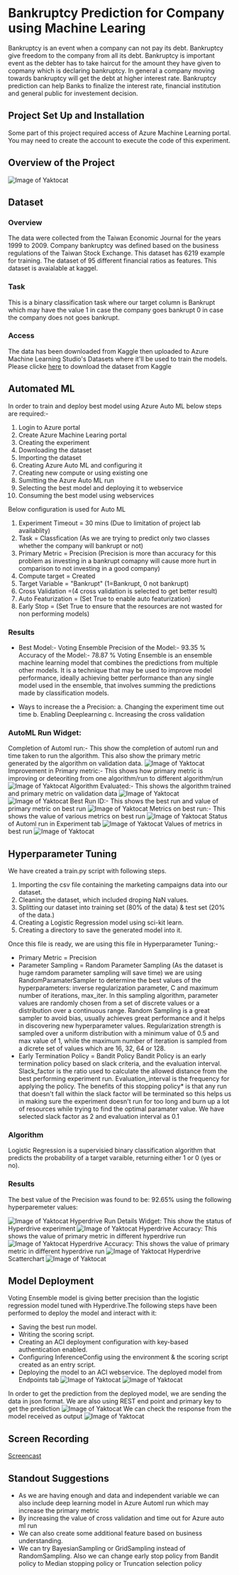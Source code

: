 # Bankruptcy Prediction for Company using Machine Learing
Bankruptcy is an event when a company can not pay its debt. Bankruptcy give freedom to the company from all its debt. Bankruptcy is important event as the debter has to take haircut for the amount they have given to copmany which is declaring bankruptcy. In general a company moving towards bankruptcy will get the debt at higher interest rate. Bankruptcy prediction can help Banks to finalize the interest rate, financial institution and general public for investement decision. 

## Project Set Up and Installation
Some part of this project required access of Azure Machine Learning portal. You may need to create the account to execute the code of this experiment. 
## Overview of the Project 
![Image of Yaktocat](https://github.com/agshiv92/Company-Bankruptcy-Prediction/blob/main/Presentation1.jpg)

## Dataset

### Overview
The data were collected from the Taiwan Economic Journal for the years 1999 to 2009. Company bankruptcy was defined based on the business regulations of the Taiwan Stock Exchange. This dataset has 6219 example for training. The dataset of 95 different financial ratios as features. This dataset is avaialable at kaggel. 

### Task
This is a binary classification task where our target column is Bankrupt which may have the value 1 in case the company goes bankrupt 0 in case the company does not goes bankrupt.

### Access
The data has been downloaded from Kaggle then uploaded to Azure Machine Learning Studio's Datasets where it'll be used to train the models. Please clicke [here](https://www.kaggle.com/fedesoriano/company-bankruptcy-prediction "here") to download the dataset from Kaggle

## Automated ML
In order to train and deploy best model using Azure Auto ML below steps are required:-
1. Login to Azure portal 
2. Create Azure Machine Learing portal
3. Creating the experiment 
4. Downloading the dataset 
5. Importing the dataset 
6. Creating Azure Auto ML and configuring it 
7. Creating new compute or using existing one
8. Sumitting the Azure Auto ML run 
9. Selecting the best model and deploying it to webservice
10. Consuming the best model using webservices

Below configuration is used for Auto ML 
1. Experiment Timeout = 30 mins (Due to limitation of project lab availablity)
2. Task = Classfication (As we are trying to predict only two classes whether the company will bankrupt or not) 
3. Primary Metric = Precision (Precision is more than accuracy for this problem as investing in a bankrupt comapny will cause more hurt in comparison to not investing in a good company)
4. Compute target = Created  
5. Target Variable = "Bankrupt" (1=Bankrupt, 0 not bankrupt)
6. Cross Validation =(4 cross validation is selected to get better result)
7. Auto Featurization = (Set True to enable auto featurization)
8. Early Stop = (Set True to ensure that the resources are not wasted for non performing models)

### Results

* Best Model:- Voting Ensemble
Precision of the Model:- 93.35 % 
Accuracy of the Model:- 78.87 % 
Voting Ensemble is an ensemble machine learning model that combines the predictions from multiple other models. It is a technique that may be used to improve model performance, ideally achieving better performance than any single model used in the ensemble, that involves summing the predictions made by classification models.

* Ways to increase the a Precision:
a. Changing the experiment time out time
b. Enabling Deeplearning 
c. Increasing the cross validation 

### AutoML Run Widget:
Completion of Automl run:- This show the completion of automl run and time taken to run the algorithm. This also show the primary metric generated by the algorithm on validation data. 
![Image of Yaktocat](https://github.com/agshiv92/Company-Bankruptcy-Prediction/blob/main/1.JPG)
Improvement in Primary metric:- This shows how primary metric is improving or deteoriting from one algorithm/run to different algorithm/run
![Image of Yaktocat](https://github.com/agshiv92/Company-Bankruptcy-Prediction/blob/main/2.JPG)
Algorithm Evaluated:- This shows the algorithm trained and primary metric on validation data
![Image of Yaktocat](https://github.com/agshiv92/Company-Bankruptcy-Prediction/blob/main/3.JPG)
![Image of Yaktocat](https://github.com/agshiv92/Company-Bankruptcy-Prediction/blob/main/4.JPG)
Best Run ID:- This shows the best run and value of primary metric on best run
![Image of Yaktocat](https://github.com/agshiv92/Company-Bankruptcy-Prediction/blob/main/5.JPG)
Metrics on best run:- This shows the value of various metrics on best run
![Image of Yaktocat](https://github.com/agshiv92/Company-Bankruptcy-Prediction/blob/main/6.JPG)
Status of Automl run in Experiment tab
![Image of Yaktocat](https://github.com/agshiv92/Company-Bankruptcy-Prediction/blob/main/7.JPG)
Values of metrics in best run
![Image of Yaktocat](https://github.com/agshiv92/Company-Bankruptcy-Prediction/blob/main/8.JPG)
## Hyperparameter Tuning

We have created a train.py script with following steps. 
1. Importing the csv file containing the marketing campaigns data into our dataset.
2. Cleaning the dataset, which included droping NaN values.
3. Splitting our dataset into training set (80% of the data) & test set (20% of the data.)
4. Creating a Logistic Regression model using sci-kit learn.
5. Creating a directory to save the generated model into it.

Once this file is ready, we are using this file in Hyperparameter Tuning:-

* Primary Metric = Precision
* Parameter Sampling = Random Parameter Sampling (As the dataset is huge ramdom parameter sampling will save time)
we are using RandomParamaterSampler to determine the best values of the hyperparameters: inverse regularization parameter, C and maximum number of iterations, max_iter.
In this sampling algorithm, parameter values are randomly chosen from a set of discrete values or a distribution over a continuous range. Random Sampling is a great sampler to avoid bias, usually achieves great performance and it helps in discovering new hyperparameter values.
Regularization strength is sampled over a uniform distribution with a minimum value of 0.5 and max value of 1, while the maximum number of iteration is sampled from a dicrete set of values which are 16, 32, 64 or 128.
* Early Termination Policy = Bandit Policy 
Bandit Policy is an early termination policy based on slack criteria, and the evaluation interval.
Slack_factor is the ratio used to calculate the allowed distance from the best performing experiment run.
Evaluation_interval is the frequency for applying the policy.
The benefits of this stopping policy* is that any run that doesn't fall within the slack factor will be terminated so this helps us in making sure the experiment doesn't run for too long and burn up a lot of resources while trying to find the optimal paramater value.
We have selected slack factor as 2 and evaluation interval as 0.1
### Algorithm
Logistic Regression is a supervisied binary classification algorithm that predicts the probability of a target varaible, returning either 1 or 0 (yes or no).


### Results
The best value of the Precision was found to be: 92.65%  using the following hyperparemeter values:

![Image of Yaktocat](https://github.com/agshiv92/Company-Bankruptcy-Prediction/blob/main/13.JPG)
Hyperdrive Run Details Widget: This show the status of Hyperdrive experiment
![Image of Yaktocat](https://github.com/agshiv92/Company-Bankruptcy-Prediction/blob/main/9.JPG)
Hyperdrive  Accuracy: This shows the value of primary metric in different hyperdrive run
![Image of Yaktocat](https://github.com/agshiv92/Company-Bankruptcy-Prediction/blob/main/10.JPG)
Hyperdrive  Accuracy: This shows the value of primary metric in different hyperdrive run
![Image of Yaktocat](https://github.com/agshiv92/Company-Bankruptcy-Prediction/blob/main/11.JPG)
Hyperdrive  Scatterchart
![Image of Yaktocat](https://github.com/agshiv92/Company-Bankruptcy-Prediction/blob/main/12.JPG)

## Model Deployment
Voting Ensemble model is giving better precision than the logistic regression model tuned with Hyperdrive.The following steps have been performed to deploy the model and interact with it:
* Saving the best run model.
* Writing the scoring script.
* Creating an ACI deployment configuration with key-based authentication enabled.
* Configuring InferenceConfig using the environment & the scoring script created as an entry script.
* Deploying the model to an ACI webservice. The deployed model from Endpoints tab
![Image of Yaktocat](https://github.com/agshiv92/Company-Bankruptcy-Prediction/blob/main/15.JPG)
![Image of Yaktocat](https://github.com/agshiv92/Company-Bankruptcy-Prediction/blob/main/16.JPG)

In order to get the prediction from the deployed model, we are sending the data in json format. We are also using REST end point and primary key to get the prediction
![Image of Yaktocat](https://github.com/agshiv92/Company-Bankruptcy-Prediction/blob/main/17.JPG)
We can check the response from the model received as output
![Image of Yaktocat](https://github.com/agshiv92/Company-Bankruptcy-Prediction/blob/main/18.JPG)

## Screen Recording
[Screencast](https://youtu.be/Xnfkm2BUVZ0 "Screencast")
## Standout Suggestions
* As we are having enough and data and independent variable we can also include deep learning model in Azure Automl run which may increase the primary metric
* By increasing the value of cross validation and time out for Azure auto ml run 
* We can also create some additional feature based on business understanding. 
* We can try BayesianSampling or GridSampling instead of RandomSampling. Also we can change early stop policy from Bandit policy to Median stopping policy or Truncation selection policy
